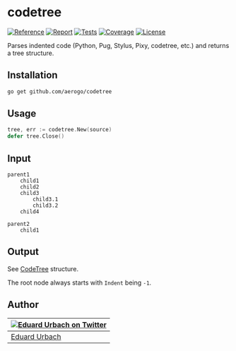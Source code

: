 # codetree

[![Reference][godoc-image]][godoc-url]
[![Report][report-image]][report-url]
[![Tests][tests-image]][tests-url]
[![Coverage][codecov-image]][codecov-url]
[![License][license-image]][license-url]

Parses indented code (Python, Pug, Stylus, Pixy, codetree, etc.) and returns a tree structure.

## Installation

```bash
go get github.com/aerogo/codetree
```

## Usage

```go
tree, err := codetree.New(source)
defer tree.Close()
```

## Input

```
parent1
	child1
	child2
	child3
		child3.1
		child3.2
	child4

parent2
	child1
```

## Output

See [CodeTree](https://github.com/aerogo/codetree/blob/master/CodeTree.go#L17-L22) structure.

The root node always starts with `Indent` being `-1`.

## Author

| [![Eduard Urbach on Twitter](https://gravatar.com/avatar/16ed4d41a5f244d1b10de1b791657989?s=70)](https://twitter.com/eduardurbach "Follow @eduardurbach on Twitter") |
|---|
| [Eduard Urbach](https://eduardurbach.com) |

[godoc-image]: https://godoc.org/github.com/aerogo/codetree?status.svg
[godoc-url]: https://godoc.org/github.com/aerogo/codetree
[report-image]: https://goreportcard.com/badge/github.com/aerogo/codetree
[report-url]: https://goreportcard.com/report/github.com/aerogo/codetree
[tests-image]: https://cloud.drone.io/api/badges/aerogo/codetree/status.svg
[tests-url]: https://cloud.drone.io/aerogo/codetree
[codecov-image]: https://codecov.io/gh/aerogo/codetree/graph/badge.svg
[codecov-url]: https://codecov.io/gh/aerogo/codetree
[license-image]: https://img.shields.io/badge/license-MIT-blue.svg
[license-url]: https://github.com/aerogo/codetree/blob/master/LICENSE
